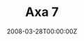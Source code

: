 ---
title: "Axa 7"
weight: 7
menu:
  main:
    parent: "axa-anul-i"
    name: "Axa 7"
    weight: 7
final: true
year: I
number: 7
date: 2008-03-28T00:00:00Z
day: vineri
meta: Cuviosul Ilarion cel Nou; Cuviosul Ștefan făcătorul-de-minuni
quote: Lumânarea se aprinde pentru cei ce văd, nu pentru cei orbi.
quote-author: Proverbele Românilor. Iuliu A. ZANNE
---